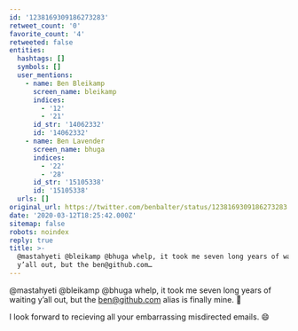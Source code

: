 ```yaml
---
id: '1238169309186273283'
retweet_count: '0'
favorite_count: '4'
retweeted: false
entities:
  hashtags: []
  symbols: []
  user_mentions:
    - name: Ben Bleikamp
      screen_name: bleikamp
      indices:
        - '12'
        - '21'
      id_str: '14062332'
      id: '14062332'
    - name: Ben Lavender
      screen_name: bhuga
      indices:
        - '22'
        - '28'
      id_str: '15105338'
      id: '15105338'
  urls: []
original_url: https://twitter.com/benbalter/status/1238169309186273283
date: '2020-03-12T18:25:42.000Z'
sitemap: false
robots: noindex
reply: true
title: >-
  @mastahyeti @bleikamp @bhuga whelp, it took me seven long years of waiting
  y’all out, but the ben@github.com…
---
```


@mastahyeti @bleikamp @bhuga whelp, it took me seven long years of waiting y’all out, but the ben@github.com alias is finally mine. 🎉 

I look forward to recieving all your embarrassing misdirected emails. 😄